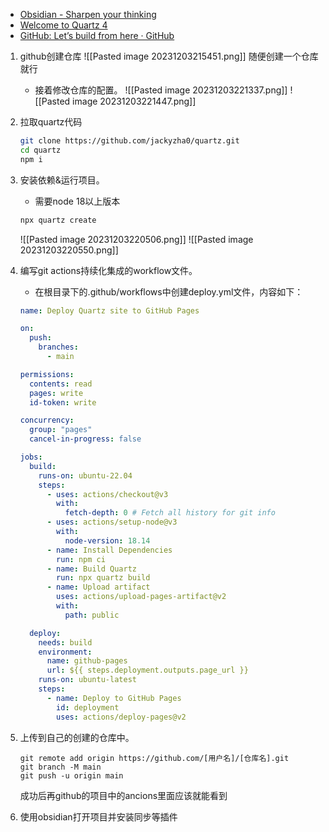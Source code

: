 - [Obsidian - Sharpen your thinking](https://obsidian.md/)
- [Welcome to Quartz 4](https://quartz.jzhao.xyz/)
- [GitHub: Let’s build from here · GitHub](https://github.com/)

1. github创建仓库
	![[Pasted image 20231203215451.png]]
	随便创建一个仓库就行
	
	- 接着修改仓库的配置。
	![[Pasted image 20231203221337.png]]
	![[Pasted image 20231203221447.png]]
	
1. 拉取quartz代码
	```bash
	git clone https://github.com/jackyzha0/quartz.git
	cd quartz
	npm i
	```
3. 安装依赖&运行项目。
	- 需要node 18以上版本
	```bash
	npx quartz create
	```
	![[Pasted image 20231203220506.png]]
	![[Pasted image 20231203220550.png]]
4. 编写git actions持续化集成的workflow文件。
	- 在根目录下的.github/workflows中创建deploy.yml文件，内容如下：
	```yaml
	name: Deploy Quartz site to GitHub Pages
	
	on:
	  push:
	    branches:
	      - main
	
	permissions:
	  contents: read
	  pages: write
	  id-token: write
	
	concurrency:
	  group: "pages"
	  cancel-in-progress: false
	
	jobs:
	  build:
	    runs-on: ubuntu-22.04
	    steps:
	      - uses: actions/checkout@v3
	        with:
	          fetch-depth: 0 # Fetch all history for git info
	      - uses: actions/setup-node@v3
	        with:
	          node-version: 18.14
	      - name: Install Dependencies
	        run: npm ci
	      - name: Build Quartz
	        run: npx quartz build
	      - name: Upload artifact
	        uses: actions/upload-pages-artifact@v2
	        with:
	          path: public
	
	  deploy:
	    needs: build
	    environment:
	      name: github-pages
	      url: ${{ steps.deployment.outputs.page_url }}
	    runs-on: ubuntu-latest
	    steps:
	      - name: Deploy to GitHub Pages
	        id: deployment
	        uses: actions/deploy-pages@v2
	```
1. 上传到自己的创建的仓库中。
	```
	git remote add origin https://github.com/[用户名]/[仓库名].git
	git branch -M main
	git push -u origin main
	```
	成功后再github的项目中的ancions里面应该就能看到
1. 使用obsidian打开项目并安装同步等插件

